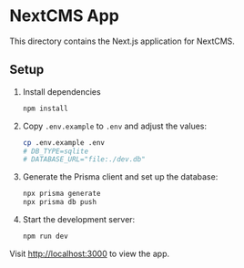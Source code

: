 # NextCMS App

This directory contains the Next.js application for NextCMS.

## Setup

1. Install dependencies

   ```bash
   npm install
   ```

2. Copy `.env.example` to `.env` and adjust the values:

   ```bash
   cp .env.example .env
   # DB_TYPE=sqlite
   # DATABASE_URL="file:./dev.db"
   ```

3. Generate the Prisma client and set up the database:

   ```bash
   npx prisma generate
   npx prisma db push
   ```

4. Start the development server:

   ```bash
   npm run dev
   ```

Visit <http://localhost:3000> to view the app.
